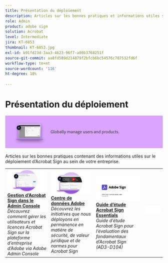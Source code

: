 ```yaml
---
title: Présentation du déploiement
description: Articles sur les bonnes pratiques et informations utiles sur le déploiement d’Acrobat Sign
role: Admin
product: adobe sign
solution: Acrobat
level: Intermediate
jira: KT-6853
thumbnail: KT-6853.jpg
exl-id: b91fd23d-3aa3-4623-96f7-a00b3768251f
source-git-commit: aa8fd589d214879f2bfcb6bc54576c707532fd6f
workflow-type: tm+mt
source-wordcount: '116'
ht-degree: 10%

---
```


# Présentation du déploiement

![Image de déploiement Sign](assets/Hero-Deploy.png)

Articles sur les bonnes pratiques contenant des informations utiles sur le déploiement d’Acrobat Sign au sein de votre entreprise.

<table style="table-layout:fixed">
<tr>
  <td>
    <a href="https://helpx.adobe.com/fr/enterprise/using/adobe-sign-for-enterprise.html" target="_blank">
      <img alt="Admin Console" src="assets/Deploy_Admin.png" />
    </a>
    <div>
    <a href="https://helpx.adobe.com/fr/enterprise/using/adobe-sign-for-enterprise.html" target="_blank"><strong>Gestion d’Acrobat Sign dans le Admin Console</strong></a>
    </div>
    <em>Découvrez comment gérer les utilisateurs et licences Acrobat Sign sur la plateforme d’entreprise d’Adobe via Adobe Admin Console</em>
    <br>
  </td>
  <td>
    <a href="https://www.adobe.com/trust/document-cloud-security.html" target="_blank">
      <img alt="Centre de données Adobe" src="assets/Deploy_Trust.png" />
    </a>
    <div>
    <a href="https://www.adobe.com/trust/document-cloud-security.html" target="_blank"><strong>Centre de données Adobe</strong></a>
    </div>
    <em>Découvrez les initiatives que nous déployons en permanence en matière de sécurité, de valeur juridique et de normes pour Acrobat Sign</em>
    <br>
  </td>
  <td>
    <a href="assets/SignStudyGuide.pdf">
      <img alt="Guide d’étude Acrobat Sign Essentials" src="assets/SignStudyGuide.png" />
    </a>
    <div>
    <a href="assets/SignStudyGuide.pdf"><strong>Guide d’étude Acrobat Sign Essentials</strong></a>
    </div>
    <em>Guide d’étude Acrobat Sign pour l’évaluation des fondamentaux d’Acrobat Sign (AD3-D104)</em>
    <br>
  </td>
  <td>
    <img alt="Espaceur" src="assets/Whitespacer.png" />
    <div>
    <br>
  </td>
</tr>
</table>
